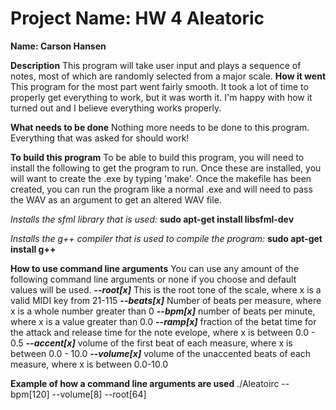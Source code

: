 # Project Name: HW 4 Aleatoric
**Name: Carson Hansen**


**Description**
 This program will take user input and plays a sequence of notes, most of which are randomly selected from a major scale.
**How it went**
This program for the most part went fairly smooth. It took a lot of time to properly get everything to work, but it was worth it.
I'm happy with how it turned out and I believe everything works properly.

**What needs to be done**
Nothing more needs to be done to this program. Everything that was asked for should work!

**To build this program**
To be able to build this program, you will need to install the following to get the program to run. Once these are installed, you will want to create the .exe by typing 'make'. Once the makefile has been created, you can run the program like a normal .exe and will need to pass the WAV as an argument to get an altered WAV file.

*Installs the sfml library that is used:*
**sudo apt-get install libsfml-dev** 

*Installs the g++ compiler that is used to compile the program:*
**sudo apt-get install g++**

**How to use command line arguments**
You can use any amount of the following command line arguments or none if you choose and default values will be used.
***--root[x]*** This is the root tone of the scale, where x is a valid MIDI key from 21-115 
***--beats[x]*** Number of beats per measure, where x is a whole number greater than 0 
***--bpm[x]*** number of beats per minute, where x is a value greater than 0.0 
***--ramp[x]*** fraction of the betat time for the attack and release time for the note evelope, where x is between 0.0 - 0.5 
***--accent[x]*** volume of the first beat of each measure, where x is between 0.0 - 10.0 
***--volume[x]*** volume of the unaccented beats of each measure, where x is between 0.0-10.0 

**Example of how a command line arguments are used** 
./Aleatoirc --bpm[120] --volume[8] --root[64]






